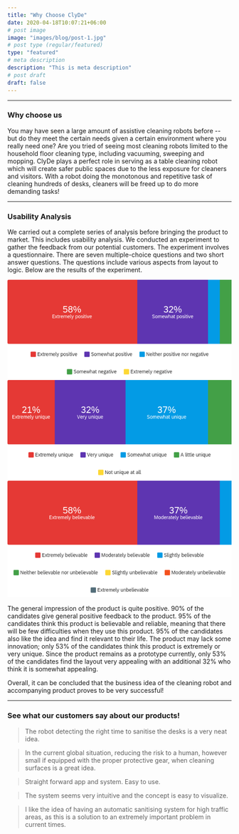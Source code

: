```yaml
---
title: "Why Choose ClyDe"
date: 2020-04-18T10:07:21+06:00
# post image
image: "images/blog/post-1.jpg"
# post type (regular/featured)
type: "featured"
# meta description
description: "This is meta description"
# post draft
draft: false
---
```


<hr>

### Why choose us

You may have seen a large amount of assistive cleaning robots before -- but do they meet the certain needs given a certain environment where you really need one? Are you tried of seeing most cleaning robots limited to the household floor cleaning type, including vacuuming, sweeping and mopping. ClyDe plays a perfect role in serving as a table cleaning robot which will create safer public spaces due to the less exposure for cleaners and visitors. With a robot doing the monotonous and repetitive task of cleaning hundreds of desks, cleaners will be freed up to do more demanding tasks!

<hr>

### Usability Analysis

We carried out a complete series of analysis before bringing the product to market. This includes usability analysis. We conducted an experiment to gather the feedback from our potential customers. The experiment involves a questionnaire. There are seven multiple-choice questions and two short answer questions. The questions include various aspects from layout to logic. Below are the results of the experiment.

![image](../media/Q3.png)
![image](../media/Q4.png)
![image](../media/Q7.png)

The general impression of the product is quite positive. 90% of the candidates give general positive feedback to the product. 95% of the candidates think this product is believable and reliable, meaning that there will be few difficulties when they use this product. 95% of the candidates also like the idea and find it relevant to their life. 
The product may lack some innovation; only 53% of the candidates think this product is extremely or very unique. Since the product remains as a prototype currently, only 53% of the candidates find the layout very appealing with an additional 32% who think it is somewhat appealing. 

Overall, it can be concluded that the business idea of the cleaning robot and accompanying product proves to be very successful!

<hr>


### See what our customers say about our products!

>The robot detecting the right time to sanitise the desks is a very neat idea.

>In the current global situation, reducing the risk to a human, however small if equipped with the proper protective gear, when cleaning surfaces is a great idea.

>Straight forward app and system. Easy to use.

>The system seems very intuitive and the concept is easy to visualize.

>I like the idea of having an automatic sanitising system for high traffic areas, as this is a solution to an extremely important problem in current times.
